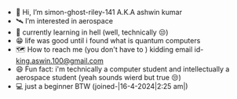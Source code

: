 - 👋 Hi, I’m simon-ghost-riley-141 A.K.A ashwin kumar
- 🛰️ I’m interested in aerospace
- 📖 currently learning in hell (well, technically 😒)
- 😁 life was good until i found what is quantum computers
- 🗺️ How to reach me (you don't have to ) kidding email id- king.aswin.100@gmail.com
- 😄 Fun fact: i'm technically a computer student and intellectually a aerospace student (yeah sounds wierd but true 😒)
- 💻 just a beginner BTW (joined-|16-4-2024|2:25 am|)

<!---
simon-ghost-riley-141/simon-ghost-riley-141 is a ✨ special ✨ repository because its `README.md` (this file) appears on your GitHub profile.
You can click the Preview link to take a look at your changes.
--->
